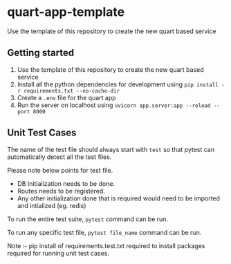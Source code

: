 # quart-app-template
Use the template of this repository to create the new quart based service

## Getting started

1. Use the template of this repository to create the new quart based service
2. Install all the python dependencies for development using `pip install -r requirements.txt --no-cache-dir`
3. Create a `.env` file for the quart app
4. Run the server on localhost using `uvicorn app.server:app --reload --port 8000`


## Unit Test Cases

The name of the test file should always start with `test` so that pytest can automatically detect all the test files.

Please note below points for test file.
- DB Initialization needs to be done.
- Routes needs to be registered.
- Any other initialization done that is required would need to be imported and intialized (eg. redis)

To run the entire test suite, `pytest` command can be run.

To run any specific test file, `pytest file_name` command can be run.

Note :- pip install of requirements.test.txt required to install packages required for running unit test cases.